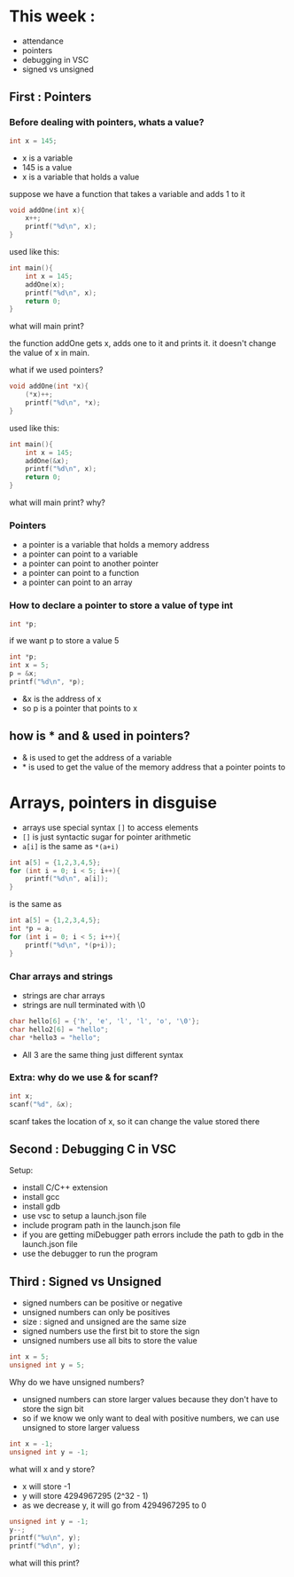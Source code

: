 # This week :
- attendance
- pointers 
- debugging in VSC 
- signed vs unsigned


## First : Pointers

### Before dealing with pointers, whats a value?
```c
int x = 145;
```
- x is a variable
- 145 is a value
- x is a variable that holds a value

suppose we have a function that takes a variable and adds 1 to it
```c
void addOne(int x){
    x++;
    printf("%d\n", x);
}
```
used like this:
```c    
int main(){
    int x = 145;
    addOne(x);
    printf("%d\n", x);
    return 0;
}
```
what will main print?

the function addOne gets x, adds one to it and prints it. it doesn't change the value of x in main.

what if we used pointers?

```c
void addOne(int *x){
    (*x)++;
    printf("%d\n", *x);
}
```
used like this:
```c
int main(){
    int x = 145;
    addOne(&x);
    printf("%d\n", x);
    return 0;
}
```
what will main print?
why?

### Pointers
- a pointer is a variable that holds a memory address
- a pointer can point to a variable
- a pointer can point to another pointer
- a pointer can point to a function
- a pointer can point to an array

### How to declare a pointer to store a value of type int
```c
int *p;
```
if we want p to store a value 5
```c
int *p;
int x = 5;
p = &x;
printf("%d\n", *p);
```

- &x is the address of x
- so p is a pointer that points to x

## how is * and & used in pointers?
- & is used to get the address of a variable
- \* is used to get the value of the memory address that a pointer points to



# Arrays, pointers in disguise

- arrays use special syntax ``[]`` to access elements
- ``[]`` is just syntactic sugar for pointer arithmetic
- ``a[i]`` is the same as ``*(a+i)``

```c
int a[5] = {1,2,3,4,5};
for (int i = 0; i < 5; i++){
    printf("%d\n", a[i]);
}
```
is the same as
```c
int a[5] = {1,2,3,4,5};
int *p = a;
for (int i = 0; i < 5; i++){
    printf("%d\n", *(p+i));
}
```

### Char arrays and strings

- strings are char arrays
- strings are null terminated with \0

```c
char hello[6] = {'h', 'e', 'l', 'l', 'o', '\0'};
char hello2[6] = "hello";
char *hello3 = "hello";
```

- All 3 are the same thing just different syntax



### Extra: why do we use & for scanf?
```c
int x;
scanf("%d", &x);

```
scanf takes the location of x, so it can change the value stored there


## Second : Debugging C in VSC
Setup:
- install C/C++ extension
- install gcc
- install gdb
- use vsc to setup a launch.json file 
- include program path in the launch.json file
- if you are getting miDebugger path errors include the path to gdb in the launch.json file
- use the debugger to run the program




## Third : Signed vs Unsigned
- signed numbers can be positive or negative
- unsigned numbers can only be positives
- size : signed and unsigned are the same size
- signed numbers use the first bit to store the sign
- unsigned numbers use all bits to store the value

```c
int x = 5;
unsigned int y = 5;
```
Why do we have unsigned numbers?
- unsigned numbers can store larger values because they don't have to store the sign bit
- so if we know we only want to deal with positive numbers, we can use unsigned to store larger valuess

```c
int x = -1;
unsigned int y = -1;
```
what will x and y store?

- x will store -1
- y will store 4294967295 (2^32 - 1)
- as we decrease y, it will go from 4294967295 to 0

```c
unsigned int y = -1;
y--;
printf("%u\n", y);
printf("%d\n", y);
```
what will this print?


